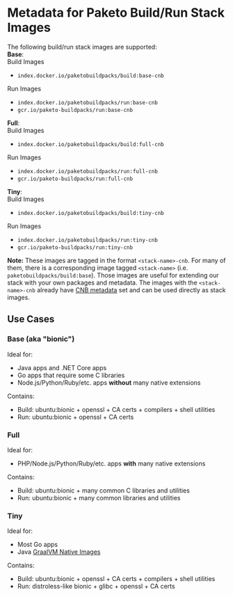 # Metadata for Paketo Build/Run Stack Images

The following build/run stack images are supported:\
**Base**:\
Build Images
- `index.docker.io/paketobuildpacks/build:base-cnb`  

Run Images
- `index.docker.io/paketobuildpacks/run:base-cnb` 
- `gcr.io/paketo-buildpacks/run:base-cnb`

**Full**:\
Build Images
- `index.docker.io/paketobuildpacks/build:full-cnb`

Run Images
- `index.docker.io/paketobuildpacks/run:full-cnb`
- `gcr.io/paketo-buildpacks/run:full-cnb`

**Tiny**:\
Build Images
- `index.docker.io/paketobuildpacks/build:tiny-cnb`

Run Images
- `index.docker.io/paketobuildpacks/run:tiny-cnb`
- `gcr.io/paketo-buildpacks/run:tiny-cnb`

**Note:** These images are tagged in the format `<stack-name>-cnb`. For many of them, there is a corresponding image tagged `<stack-name>` (i.e. `paketobuildpacks/build:base`). Those images are useful for extending our stack with your own packages and metadata. The images with the `<stack-name>-cnb` already have [CNB metadata](https://github.com/buildpacks/spec/blob/main/platform.md#stacks) set and can be used directly as stack images.

## Use Cases


### Base (aka "bionic")
Ideal for:
- Java apps and .NET Core apps
- Go apps that require some C libraries
- Node.js/Python/Ruby/etc. apps **without** many native extensions

Contains:
- Build: ubuntu:bionic + openssl + CA certs + compilers + shell utilities
- Run: ubuntu:bionic + openssl + CA certs

### Full
Ideal for:
- PHP/Node.js/Python/Ruby/etc. apps **with** many native extensions

Contains:
- Build: ubuntu:bionic + many common C libraries and utilities
- Run: ubuntu:bionic + many common libraries and utilities

### Tiny
Ideal for:
- Most Go apps
- Java [GraalVM Native Images](https://www.graalvm.org/docs/reference-manual/native-image/)

Contains:
- Build: ubuntu:bionic + openssl + CA certs + compilers + shell utilities
- Run: distroless-like bionic + glibc + openssl + CA certs
